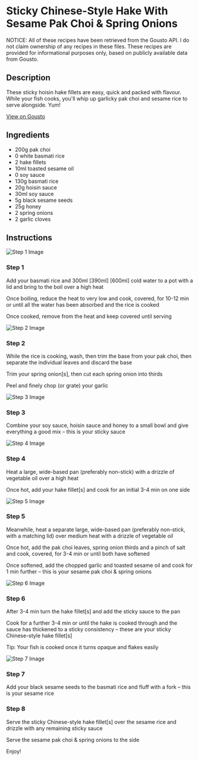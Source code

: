 # Sticky Chinese-Style Hake With Sesame Pak Choi & Spring Onions

NOTICE: All of these recipes have been retrieved from the Gousto API. I do not claim ownership of any recipes in these files. These recipes are provided for informational purposes only, based on publicly available data from Gousto.

## Description

These sticky hoisin hake fillets are easy, quick and packed with flavour. While your fish cooks, you'll whip up garlicky pak choi and sesame rice to serve alongside. Yum!

[View on Gousto](https://www.gousto.co.uk/recipes/cookbook/sticky-chinese-style-hake-with-sesame-pak-choi-spring-onions)

## Ingredients

- 200g pak choi
- 0 white basmati rice
- 2 hake fillets
- 10ml toasted sesame oil
- 0 soy sauce
- 130g basmati rice
- 20g hoisin sauce
- 30ml soy sauce
- 5g black sesame seeds
- 25g honey
- 2 spring onions
- 2 garlic cloves

## Instructions

![Step 1 Image](https://production-media.gousto.co.uk/cms/recipe-step-image/step-1-1701856175761-x200.jpg)

### Step 1

Add your basmati rice and 300ml <span class="text-purple">[390ml]</span> <span class="text-danger">[600ml]</span> cold water to a pot with a lid and bring to the boil over a high heat

Once boiling, reduce the heat to very low and cook, covered, for 10-12 min or until all the water has been absorbed and the rice is cooked

Once cooked, remove from the heat and keep covered until serving

![Step 2 Image](https://production-media.gousto.co.uk/cms/recipe-step-image/step-2-1701856180616-x200.jpg)

### Step 2

While the rice is cooking, wash, then trim the base from your pak choi, then separate the individual leaves and discard the base

Trim your spring onion[s], then cut each spring onion into thirds

Peel and finely chop (or grate) your garlic

![Step 3 Image](https://production-media.gousto.co.uk/cms/recipe-step-image/step-3-1701856185028-x200.jpg)

### Step 3

Combine your soy sauce, hoisin sauce and honey to a small bowl and give everything a good mix – this is your sticky sauce

![Step 4 Image](https://production-media.gousto.co.uk/cms/recipe-step-image/step-4-1701856189603-x200.jpg)

### Step 4

Heat a large, wide-based pan (preferably non-stick) with a drizzle of vegetable oil over a high heat

Once hot, add your hake fillet[s] and cook for an initial 3-4 min on one side

![Step 5 Image](https://production-media.gousto.co.uk/cms/recipe-step-image/step-5-1701856194297-x200.jpg)

### Step 5

Meanwhile, heat a separate large, wide-based pan (preferably non-stick, with a matching lid) over medium heat with a drizzle of vegetable oil

Once hot, add the pak choi leaves, spring onion thirds and a pinch of salt and cook, covered, for 3-4 min or until both have softened

Once softened, add the chopped garlic and toasted sesame oil and cook for 1 min further – this is your sesame pak choi & spring onions

![Step 6 Image](https://production-media.gousto.co.uk/cms/recipe-step-image/step-6-1701856199074-x200.jpg)

### Step 6

After 3-4 min turn the hake fillet[s] and add the sticky sauce to the pan

Cook for a further 3-4 min or until the hake is cooked through and the sauce has thickened to a sticky consistency – these are your sticky Chinese-style hake fillet[s]

Tip: Your fish is cooked once it turns opaque and flakes easily

![Step 7 Image](https://production-media.gousto.co.uk/cms/recipe-step-image/step-7-1701856203822-x200.jpg)

### Step 7

Add your black sesame seeds to the basmati rice and fluff with a fork – this is your sesame rice

### Step 8

Serve the sticky Chinese-style hake fillet[s] over the sesame rice and drizzle with any remaining sticky sauce

Serve the sesame pak choi & spring onions to the side

Enjoy!

